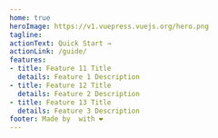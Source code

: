 ```yaml
---
home: true
heroImage: https://v1.vuepress.vuejs.org/hero.png
tagline: 
actionText: Quick Start →
actionLink: /guide/
features:
- title: Feature 11 Title
  details: Feature 1 Description
- title: Feature 12 Title
  details: Feature 2 Description
- title: Feature 13 Title
  details: Feature 3 Description
footer: Made by  with ❤️
---
```

